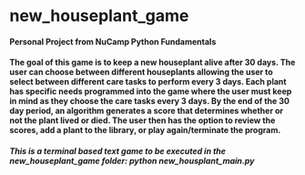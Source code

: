 # new_houseplant_game
#### Personal Project from NuCamp Python Fundamentals <br>
#### The goal of this game is to keep a new houseplant alive after 30 days. The user can choose between different houseplants allowing the user to select between different care tasks to perform every 3 days. Each plant has specific needs programmed into the game where the user must keep in mind as they choose the care tasks every 3 days. By the end of the 30 day period, an algorithm generates a score that determines whether or not the plant lived or died. The user then has the option to review the scores, add a plant to the library, or play again/terminate the program. <br>
##### This is a terminal based text game to be executed in the new_houseplant_game folder: python new_housplant_main.py
